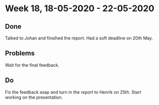 # Week 18, 18-05-2020 - 22-05-2020
## Done
Talked to Johan and finsihed the report. Had a soft deadline on 20th May.
## Problems
Wait for the final feedback.
## Do
Fix the feedback asap and turn in the report to Henrik on 25th. Start working on the presentation.